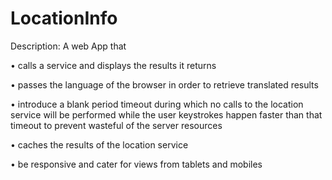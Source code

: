 # LocationInfo

Description: A web App that

• calls a service and displays the results it returns

• passes the language of the browser in order to retrieve translated results

• introduce a blank period timeout during which no calls to the location service will be performed
    while the user keystrokes happen faster than that timeout to prevent wasteful of the server resources
  
• caches the results of the location service 

• be responsive and cater for views from tablets and mobiles
